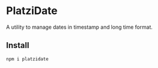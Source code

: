 # PlatziDate

A utility to manage dates in timestamp and long time format.

## Install

```Terminal
npm i platzidate
```
